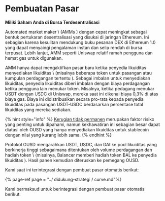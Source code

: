 # Pembuatan Pasar

**Miliki Saham Anda di Bursa Terdesentralisasi**

Automated market maker \ (AMMs \) dengan cepat meningkat sebagai bentuk pertukaran desentralisasi yang disukai di jaringan Ethereum. Ini sebagian karena kesulitan mendukung buku pesanan DEX di Ethereum 1.0 yang dapat menyaingi pengalaman instan dan selip rendah di bursa terpusat. Lebih lanjut, AMM seperti Uniswap relatif ramah pengguna dan hemat gas untuk digunakan.

AMM hanya dapat mengaktifkan pasar baru ketika penyedia likuiditas menyediakan likuiditas \ (misalnya beberapa token untuk pasangan atau kumpulan perdagangan tertentu \). Sebagai imbalan untuk menyediakan likuiditas, penyedia likuiditas diberi imbalan dengan biaya perdagangan ketika pengguna lain menukar token. Misalnya, ketika pedagang menukar USDT dengan USDC di Uniswap, mereka saat ini dikenai biaya 0,3% di atas biaya gas. Biaya ini didistribusikan secara pro-rata kepada penyedia likuiditas pada pasangan USDT-USDC berdasarkan persentase total likuiditas yang mereka sediakan.

{% hint style="info" %}
[Kerugian tidak permanen](https://medium.com/@pintail/uniswap-a-good-deal-for-liquidity-providers-104c0b6816f2) merupakan faktor risiko yang penting untuk dipahami, namun kekhawatiran ini sebagian besar dapat diatasi oleh OUSD yang hanya menyediakan likuiditas untuk stablecoin dengan nilai yang kurang lebih sama.
{% endhint %}

Protokol OUSD mengarahkan USDT, USDC, dan DAI ke pool likuiditas yang berkinerja tinggi sebagaimana ditentukan oleh volume perdagangan dan hadiah token \ (misalnya, Balancer memberi hadiah token BAL ke penyedia likuiditas \). Hasil panen kemudian diteruskan ke pemegang OUSD.

Kami saat ini terintegrasi dengan pembuat pasar otomatis berikut:

{% page-ref page = "../ didukung-strategi / curve.md"%}

Kami bermaksud untuk berintegrasi dengan pembuat pasar otomatis berikut:





